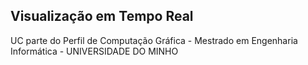 ## Visualização em Tempo Real
UC parte do Perfil de Computação Gráfica - Mestrado em Engenharia Informática - UNIVERSIDADE DO MINHO

